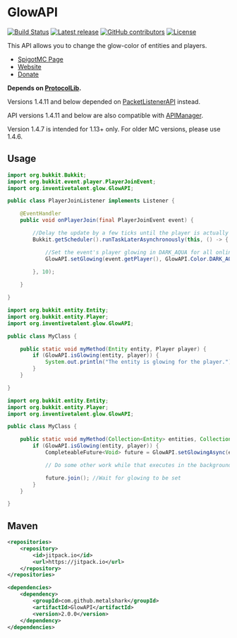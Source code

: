 # GlowAPI
[![Build Status](https://travis-ci.com/metalshark/GlowAPI.svg?branch=master)](https://travis-ci.com/metalshark/GlowAPI)
[![Latest release](https://img.shields.io/github/release/metalshark/GlowAPI.svg)](https://github.com/metalshark/GlowAPI/releases/latest)
[![GitHub contributors](https://img.shields.io/github/contributors/metalshark/GlowAPI.svg)](https://github.com/metalshark/GlowAPI/graphs/contributors)
[![License](https://img.shields.io/github/license/metalshark/GlowAPI.svg)](https://github.com/metalshark/GlowAPI/blob/master/LICENSE)

This API allows you to change the glow-color of entities and players.

- [SpigotMC Page](https://www.spigotmc.org/resources/api-glowapi.19422/)
- [Website](https://inventivetalent.org/)
- [Donate](https://donation.inventivetalent.org/plugin/GlowAPI)

**Depends on [ProtocolLib](https://www.spigotmc.org/resources/protocollib.1997/).**

Versions 1.4.11 and below depended on [PacketListenerAPI](https://www.spigotmc.org/resources/api-packetlistenerapi.2930/) instead.

API versions 1.4.11 and below are also compatible with [APIManager](https://www.spigotmc.org/resources/api-apimanager.19738/).

Version 1.4.7 is intended for 1.13+ only. For older MC versions, please use 1.4.6.

## Usage
```java
import org.bukkit.Bukkit;
import org.bukkit.event.player.PlayerJoinEvent;
import org.inventivetalent.glow.GlowAPI;

public class PlayerJoinListener implements Listener {

    @EventHandler
    public void onPlayerJoin(final PlayerJoinEvent event) {

        //Delay the update by a few ticks until the player is actually on the server
        Bukkit.getScheduler().runTaskLaterAsynchronously(this, () -> {

            //Set the event's player glowing in DARK_AQUA for all online players
            GlowAPI.setGlowing(event.getPlayer(), GlowAPI.Color.DARK_AQUA, Bukkit.getOnlinePlayers());
            
        }, 10);

    }

}
```

```java
import org.bukkit.entity.Entity;
import org.bukkit.entity.Player;
import org.inventivetalent.glow.GlowAPI;

public class MyClass {

    public static void myMethod(Entity entity, Player player) {
        if (GlowAPI.isGlowing(entity, player)) {
            System.out.println("The entity is glowing for the player.");
        }
    }

}
```

```java
import org.bukkit.entity.Entity;
import org.bukkit.entity.Player;
import org.inventivetalent.glow.GlowAPI;

public class MyClass {

    public static void myMethod(Collection<Entity> entities, Collection<Player> players) {
        if (GlowAPI.isGlowing(entity, player)) {
            CompleteableFuture<Void> future = GlowAPI.setGlowingAsync(event.getPlayer(), GlowAPI.Color.DARK_AQUA, Bukkit.getOnlinePlayers());

            // Do some other work while that executes in the background

            future.join(); //Wait for glowing to be set
        }
    }

}
```
## Maven
```xml
<repositories>
    <repository>
        <id>jitpack.io</id>
        <url>https://jitpack.io</url>
    </repository>
</repositories>
```

```xml
<dependencies>
    <dependency>
        <groupId>com.github.metalshark</groupId>
        <artifactId>GlowAPI</artifactId>
        <version>2.0.0</version>
    </dependency>
</dependencies>
```